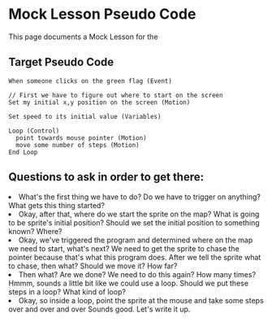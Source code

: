 # Mock Lesson Pseudo Code
This page documents a Mock Lesson for the 

## Target Pseudo Code

```
When someone clicks on the green flag (Event)

// First we have to figure out where to start on the screen
Set my initial x,y position on the screen (Motion)

Set speed to its initial value (Variables)

Loop (Control)
  point towards mouse pointer (Motion)
  move some number of steps (Motion)
End Loop
```

## Questions to ask in order to get there: 

<li>
What's the first thing we have to do?
Do we have to trigger on anything?
What gets this thing started?
</li>
 
<li>
Okay, after that, where do we start the sprite on the map?
What is going to be sprite's initial position?
Should we set the initial position to something known?  Where?
</li>

<li>
Okay, we've triggered the program and determined where on the map we need to start, what's next?
We need to get the sprite to chase the pointer because that's what this program does. 
After we tell the sprite what to chase, then what?  Should we move it?  How far? 
</li>
   
<li>
Then what?  Are we done?  We need to do this again?  How many times? 
Hmmm, sounds a little bit like we could use a loop. 
Should we put these steps in a loop?  What kind of loop?
</li>
 
<li>
Okay, so inside a loop, point the sprite at the mouse and take some steps over and over and over 
Sounds good.  Let's write it up. 
</li>
